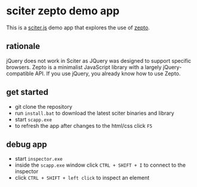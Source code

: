 # sciter zepto demo app

This is a [sciter.js](https://sciter.com/) demo app that explores the use of [zepto](https://zeptojs.com/).

## rationale

jQuery does not work in Sciter as JQuery was designed to support specific browsers. Zepto is a minimalist JavaScript library with a largely jQuery-compatible API. If you use jQuery, you already know how to use Zepto.

## get started

- git clone the repository
- run `install.bat` to download the latest sciter binaries and library
- start `scapp.exe`
- to refresh the app after changes to the html/css click `F5`

## debug app

- start `inspector.exe`
- inside the `scapp.exe` window click `CTRL + SHIFT + I` to connect to the inspector
- click `CTRL + SHIFT + left click` to inspect an element
